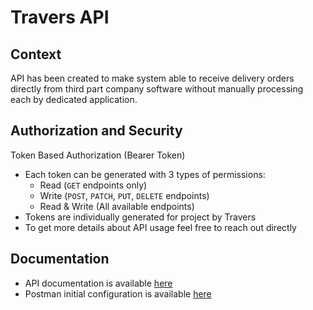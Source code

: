 # Travers API
## Context
API has been created to make system able to receive delivery orders directly from
third part company software without manually processing each by dedicated application.

## Authorization and Security
Token Based Authorization (Bearer Token)

- Each token can be generated with 3 types of permissions:
    - Read (`GET` endpoints only)
    - Write (`POST`, `PATCH`, `PUT`, `DELETE` endpoints)
    - Read & Write (All available endpoints)
- Tokens are individually generated for project by Travers
- To get more details about API usage feel free to reach out directly

## Documentation
- API documentation is available [here](docs/API.md)
- Postman initial configuration is available [here](postman/Travers%20API.postman_collection.json)

